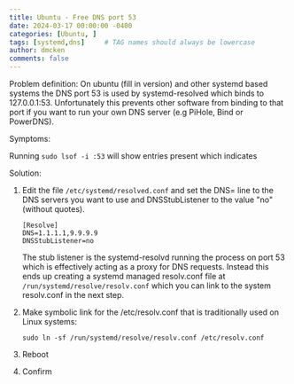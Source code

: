 ```yaml
---
title: Ubuntu - Free DNS port 53
date: 2024-03-17 00:00:00 -0400
categories: [Ubuntu, ]
tags: [systemd,dns]     # TAG names should always be lowercase
author: dmcken 
comments: false
---
```


Problem definition: On ubuntu (fill in version) and other systemd based systems the DNS port 53 is used by systemd-resolved which binds to 127.0.0.1:53. Unfortunately this prevents other software from binding to that port if you want to run your own DNS server (e.g PiHole, Bind or PowerDNS).

Symptoms:

Running `sudo lsof -i :53` will show entries present which indicates 

Solution: 

1. Edit the file `/etc/systemd/resolved.conf` and set the DNS= line to the DNS servers you want to use and DNSStubListener to the value "no" (without quotes).

    ```shell
    [Resolve]
    DNS=1.1.1.1,9.9.9.9
    DNSStubListener=no
    ```

    The stub listener is the systemd-resolvd running the process on port 53 which is effectively acting as a proxy for DNS requests. Instead this ends up creating a systemd managed resolv.conf file at `/run/systemd/resolve/resolv.conf` which you can link to the system resolv.conf in the next step.

2. Make symbolic link for the /etc/resolv.conf that is traditionally used on Linux systems:

    ```shell
    sudo ln -sf /run/systemd/resolve/resolv.conf /etc/resolv.conf
    ```

3. Reboot
4. Confirm
